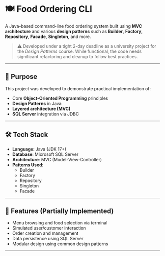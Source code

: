 # 🍽️ Food Ordering CLI

A Java-based command-line food ordering system built using **MVC architecture** and various **design patterns** such as **Builder**, **Factory**, **Repository**, **Facade**, **Singleton**, and more.

> ⚠️ Developed under a tight 2-day deadline as a university project for the *Design Patterns* course. While functional, the code needs significant refactoring and cleanup to follow best practices.

---

## 🎯 Purpose

This project was developed to demonstrate practical implementation of:
- Core **Object-Oriented Programming** principles
- **Design Patterns** in Java
- **Layered architecture (MVC)**
- **SQL Server** integration via JDBC

---

## 🛠️ Tech Stack

- **Language**: Java (JDK 17+)
- **Database**: Microsoft SQL Server
- **Architecture**: MVC (Model-View-Controller)
- **Patterns Used**:
  - Builder
  - Factory
  - Repository
  - Singleton
  - Facade

---

## 🚀 Features (Partially Implemented)

- Menu browsing and food selection via terminal
- Simulated user/customer interaction
- Order creation and management
- Data persistence using SQL Server
- Modular design using common design patterns

---
